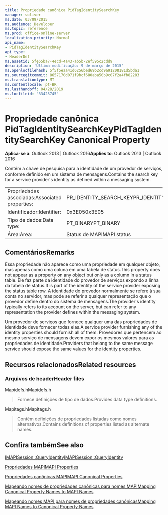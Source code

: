 ```yaml
---
title: Propriedade canônica PidTagIdentitySearchKey
manager: soliver
ms.date: 03/09/2015
ms.audience: Developer
ms.topic: reference
ms.prod: office-online-server
localization_priority: Normal
api_name:
- PidTagIdentitySearchKey
api_type:
- HeaderDef
ms.assetid: 5fe55ba7-4ecd-4a43-ab5b-2ef595c2cdd9
description: 'Última modificação: 9 de março de 2015'
ms.openlocfilehash: 5f5f5eaa41d6256bed69b2cd9a91208181d5bda1
ms.sourcegitcommit: 8657170d071f9bcf680aba50b9c07f2a4fb82283
ms.translationtype: MT
ms.contentlocale: pt-BR
ms.lasthandoff: 04/28/2019
ms.locfileid: "33423745"
---
```

# <a name="pidtagidentitysearchkey-canonical-property"></a><span data-ttu-id="bb6e9-103">Propriedade canônica PidTagIdentitySearchKey</span><span class="sxs-lookup"><span data-stu-id="bb6e9-103">PidTagIdentitySearchKey Canonical Property</span></span>

  
  
<span data-ttu-id="bb6e9-104">**Aplica-se a**: Outlook 2013 | Outlook 2016</span><span class="sxs-lookup"><span data-stu-id="bb6e9-104">**Applies to**: Outlook 2013 | Outlook 2016</span></span> 
  
<span data-ttu-id="bb6e9-105">Contém a chave de pesquisa para a identidade de um provedor de serviços, conforme definido em um sistema de mensagens.</span><span class="sxs-lookup"><span data-stu-id="bb6e9-105">Contains the search key for a service provider's identity as defined within a messaging system.</span></span> 
  
|||
|:-----|:-----|
|<span data-ttu-id="bb6e9-106">Propriedades associadas:</span><span class="sxs-lookup"><span data-stu-id="bb6e9-106">Associated properties:</span></span>  <br/> |<span data-ttu-id="bb6e9-107">PR_IDENTITY_SEARCH_KEY</span><span class="sxs-lookup"><span data-stu-id="bb6e9-107">PR_IDENTITY_SEARCH_KEY</span></span>  <br/> |
|<span data-ttu-id="bb6e9-108">Identificador:</span><span class="sxs-lookup"><span data-stu-id="bb6e9-108">Identifier:</span></span>  <br/> |<span data-ttu-id="bb6e9-109">0x3E05</span><span class="sxs-lookup"><span data-stu-id="bb6e9-109">0x3E05</span></span>  <br/> |
|<span data-ttu-id="bb6e9-110">Tipo de dados:</span><span class="sxs-lookup"><span data-stu-id="bb6e9-110">Data type:</span></span>  <br/> |<span data-ttu-id="bb6e9-111">PT_BINARY</span><span class="sxs-lookup"><span data-stu-id="bb6e9-111">PT_BINARY</span></span>  <br/> |
|<span data-ttu-id="bb6e9-112">Área:</span><span class="sxs-lookup"><span data-stu-id="bb6e9-112">Area:</span></span>  <br/> |<span data-ttu-id="bb6e9-113">Status de MAPI</span><span class="sxs-lookup"><span data-stu-id="bb6e9-113">MAPI status</span></span>  <br/> |
   
## <a name="remarks"></a><span data-ttu-id="bb6e9-114">Comentários</span><span class="sxs-lookup"><span data-stu-id="bb6e9-114">Remarks</span></span>

<span data-ttu-id="bb6e9-115">Essa propriedade não aparece como uma propriedade em qualquer objeto, mas apenas como uma coluna em uma tabela de status.</span><span class="sxs-lookup"><span data-stu-id="bb6e9-115">This property does not appear as a property on any object but only as a column in a status table.</span></span> <span data-ttu-id="bb6e9-116">Ele faz parte da identidade do provedor de serviços expondo a linha da tabela de status.</span><span class="sxs-lookup"><span data-stu-id="bb6e9-116">It is part of the identity of the service provider exposing the status table row.</span></span> <span data-ttu-id="bb6e9-117">A identidade do provedor normalmente se refere à sua conta no servidor, mas pode se referir a qualquer representação que o provedor define dentro do sistema de mensagens.</span><span class="sxs-lookup"><span data-stu-id="bb6e9-117">The provider's identity typically refers to its account on the server, but can refer to any representation the provider defines within the messaging system.</span></span> 
  
<span data-ttu-id="bb6e9-118">Um provedor de serviços que fornece qualquer uma das propriedades de identidade deve fornecer todas elas.</span><span class="sxs-lookup"><span data-stu-id="bb6e9-118">A service provider furnishing any of the identity properties should furnish all of them.</span></span> <span data-ttu-id="bb6e9-119">Provedores que pertencem ao mesmo serviço de mensagens devem expor os mesmos valores para as propriedades de identidade.</span><span class="sxs-lookup"><span data-stu-id="bb6e9-119">Providers that belong to the same message service should expose the same values for the identity properties.</span></span> 
  
## <a name="related-resources"></a><span data-ttu-id="bb6e9-120">Recursos relacionados</span><span class="sxs-lookup"><span data-stu-id="bb6e9-120">Related resources</span></span>

### <a name="header-files"></a><span data-ttu-id="bb6e9-121">Arquivos de header</span><span class="sxs-lookup"><span data-stu-id="bb6e9-121">Header files</span></span>

<span data-ttu-id="bb6e9-122">Mapidefs.h</span><span class="sxs-lookup"><span data-stu-id="bb6e9-122">Mapidefs.h</span></span>
  
> <span data-ttu-id="bb6e9-123">Fornece definições de tipo de dados.</span><span class="sxs-lookup"><span data-stu-id="bb6e9-123">Provides data type definitions.</span></span>
    
<span data-ttu-id="bb6e9-124">Mapitags.h</span><span class="sxs-lookup"><span data-stu-id="bb6e9-124">Mapitags.h</span></span>
  
> <span data-ttu-id="bb6e9-125">Contém definições de propriedades listadas como nomes alternativos.</span><span class="sxs-lookup"><span data-stu-id="bb6e9-125">Contains definitions of properties listed as alternate names.</span></span>
    
## <a name="see-also"></a><span data-ttu-id="bb6e9-126">Confira também</span><span class="sxs-lookup"><span data-stu-id="bb6e9-126">See also</span></span>



[<span data-ttu-id="bb6e9-127">IMAPISession::QueryIdentity</span><span class="sxs-lookup"><span data-stu-id="bb6e9-127">IMAPISession::QueryIdentity</span></span>](imapisession-queryidentity.md)


[<span data-ttu-id="bb6e9-128">Propriedades MAPI</span><span class="sxs-lookup"><span data-stu-id="bb6e9-128">MAPI Properties</span></span>](mapi-properties.md)
  
[<span data-ttu-id="bb6e9-129">Propriedades canônicas MAPI</span><span class="sxs-lookup"><span data-stu-id="bb6e9-129">MAPI Canonical Properties</span></span>](mapi-canonical-properties.md)
  
[<span data-ttu-id="bb6e9-130">Mapeando nomes de propriedades canônicas para nomes MAPI</span><span class="sxs-lookup"><span data-stu-id="bb6e9-130">Mapping Canonical Property Names to MAPI Names</span></span>](mapping-canonical-property-names-to-mapi-names.md)
  
[<span data-ttu-id="bb6e9-131">Mapeando nomes MAPI para nomes de propriedades canônicas</span><span class="sxs-lookup"><span data-stu-id="bb6e9-131">Mapping MAPI Names to Canonical Property Names</span></span>](mapping-mapi-names-to-canonical-property-names.md)

